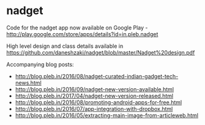 # nadget
Code for the nadget app now available on Google Play - http://play.google.com/store/apps/details?id=in.pleb.nadget

High level design and class details available in https://github.com/daneshzaki/nadget/blob/master/Nadget%20design.pdf

Accompanying blog posts:
- http://blog.pleb.in/2016/08/nadget-curated-indian-gadget-tech-news.html
- http://blog.pleb.in/2016/09/nadget-new-version-available.html
- http://blog.pleb.in/2017/04/nadget-new-version-released.html
- http://blog.pleb.in/2016/08/promoting-android-apps-for-free.html
- http://blog.pleb.in/2016/07/app-integration-with-dropbox.html
- http://blog.pleb.in/2016/05/extracting-main-image-from-articleweb.html
